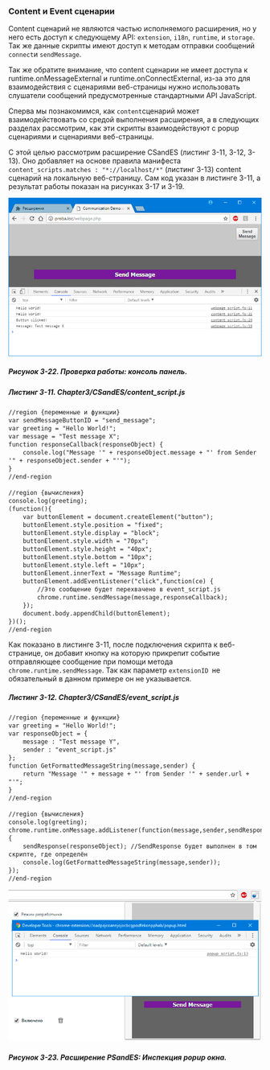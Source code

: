 ### Content и Event сценарии

Content сценарий не являются частью исполняемого расширения, но у него есть доступ к следующему API: `extension`, `i18n`, `runtime`, и `storage`. Так же данные скрипты имеют доступ к методам отправки сообщений `connect`и `sendMessage`.

Так же обратите внимание, что сontent сценарии не имеет доступа к runtime.onMessageExternal и runtime.onConnectExternal, из-за это для взаимодействия с сценариями веб-страницы нужно использовать слушатели сообщений предусмотренные стандартными API JavaScript.

Сперва мы познакомимся, как `content`сценарий может взаимодействовать со средой выполнения расширения, а в следующих разделах рассмотрим, как эти скрипты взаимодействуют с popup сценариями и сценариями веб-страницы.

С этой целью рассмотрим расширение CSandES  \(листинг 3-11, 3-12, 3-13\). Оно добавляет на основе правила манифеста `content_scripts.matches : "*://localhost/*"` \(листинг 3-13\) content сценарий на локальную веб-страницу. Сам код указан в листинге 3-11, а результат работы показан на рисунках 3-17 и 3-19.

![Рисунок 3-22. Проверка работы: консоль панель](/assets/figure-3-22.png)

##### Рисунок 3-22. _Проверка работы: консоль панель._

##### Листинг 3-11. _Chapter3/CSandES/content\_script.js_

```
//region {переменные и функции}
var sendMessageButtonID = "send_message";
var greeting = "Hello World!";
var message = "Test message X";
function responseCallback(responseObject) {
    console.log("Message '" + responseObject.message + "' from Sender '" + responseObject.sender + "'");
}
//end-region

//region {вычисления}
console.log(greeting);
(function(){
    var buttonElement = document.createElement("button");
    buttonElement.style.position = "fixed";
    buttonElement.style.display = "block";
    buttonElement.style.width = "70px";
    buttonElement.style.height = "40px";
    buttonElement.style.bottom = "10px";
    buttonElement.style.left = "10px";
    buttonElement.innerText = "Message Runtime";
    buttonElement.addEventListener("click",function(ce) {
        //Это сообщение будет перехвачено в event_script.js
        chrome.runtime.sendMessage(message,responseCallback);
    });
    document.body.appendChild(buttonElement);
})();
//end-region
```

Как показано в листинге 3-11, после подключения скрипта к веб-странице, он добавит кнопку на которую прикрепит событие отправляющее сообщение при помощи метода `chrome.runtime.sendMessage`. Так как параметр `extensionID `не обязательный в данном примере он не указывается.

##### Листинг 3-12. _Chapter3/CSandES/event_script.js_

```
//region {переменные и функции}
var greeting = "Hello World!";
var responseObject = {
    message : "Test message Y",
    sender : "event_script.js"
};
function GetFormattedMessageString(message,sender) {
    return "Message '" + message + "' from Sender '" + sender.url + "'";
}
//end-region

//region {вычисления}
console.log(greeting);
chrome.runtime.onMessage.addListener(function(message,sender,sendResponse) {
    sendResponse(responseObject); //SendResponse будет выполнен в том скрипте, где определён
    console.log(GetFormattedMessageString(message,sender));
});
//end-region
```

![Рисунок 3-23. Расширение PSandES: Инспекция popup окна](/assets/figure-3-23.png)

##### Рисунок 3-23. _Расширение PSandES: Инспекция popup окна._




